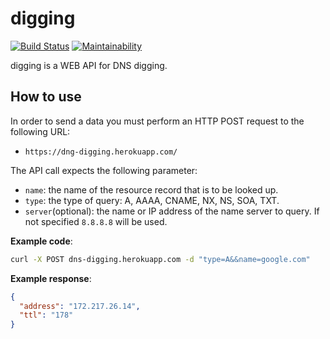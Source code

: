 # digging

[![Build Status](https://travis-ci.org/ninoseki/digging.svg?branch=master)](https://travis-ci.org/ninoseki/digging)
[![Maintainability](https://api.codeclimate.com/v1/badges/07802a0ac721ed06b6a9/maintainability)](https://codeclimate.com/github/ninoseki/digging/maintainability)

digging is a WEB API for DNS digging.

## How to use

In order to send a data you must perform an HTTP POST request to the following URL:

- `https://dng-digging.herokuapp.com/`

The API call expects the following parameter:

- `name`: the name of the resource record that is to be looked up.
- `type`: the type of query: A, AAAA, CNAME, NX, NS, SOA, TXT.
- `server`(optional): the name or IP address of the name server to query. If not specified `8.8.8.8` will be used.

**Example code**:

```sh
curl -X POST dns-digging.herokuapp.com -d "type=A&&name=google.com"
```

**Example response**:

```json
{
  "address": "172.217.26.14",
  "ttl": "178"
}
```
